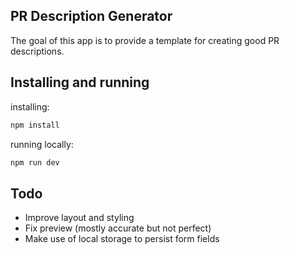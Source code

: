## PR Description Generator
The goal of this app is to provide a template for creating good PR descriptions.


## Installing and running
installing:
```bash
npm install
```
running locally:

```bash
npm run dev
```
## Todo
- Improve layout and styling
- Fix preview (mostly accurate but not perfect)
- Make use of local storage to persist form fields